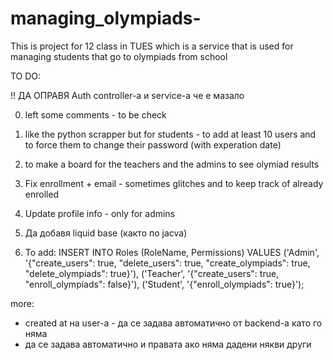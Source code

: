 # managing_olympiads-
This is project for 12 class in TUES which is a service that is used for managing students that go to olympiads from school


TO DO:

!! ДА ОПРАВЯ Auth controller-а и service-а че е мазало

0. left some comments - to be check
1. like the python scrapper but for students - to add at least 10 users and to force them to change their password (with experation date)
2. to make a board for the teachers and the admins to see olymiad results
3. Fix enrollment + email - sometimes glitches and to keep track of already enrolled
4. Update profile info - only for admins
5. Да добавя liquid base (както по jacva)


6. To add:
INSERT INTO Roles (RoleName, Permissions) VALUES
('Admin', '{"create_users": true, "delete_users": true, "create_olympiads": true, "delete_olympiads": true}'),
('Teacher', '{"create_users": true, "enroll_olympiads": false}'),
('Student', '{"enroll_olympiads": true}');


more:
- created at на user-а - да се задава автоматично от backend-а като го няма
- да се задава автоматично и правата ако няма дадени някви други